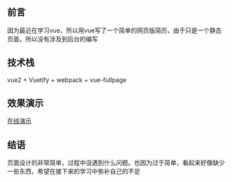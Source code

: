 ## 前言 <br/>
因为最近在学习vue，所以用vue写了一个简单的网页版简历，由于只是一个静态页面，所以没有涉及到后台的编写 <br/>
## 技术栈 <br/>
vue2 + Vuetify + webpack + vue-fullpage <br/>
## 效果演示 <br/>
[在线演示](https://842686697.github.io/vue-project/dist/) <br/>
## 结语 <br/>
页面设计的非常简单，过程中没遇到什么问题。也因为过于简单，看起来好像缺少一些东西，希望在接下来的学习中弥补自己的不足